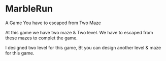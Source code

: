 # MarbleRun
 A Game You have to escaped from Two Maze
 
At this game we have two maze & Two level. We have to escaped from these mazes to complet the game.
 
I designed two level for this game, Bt you can design another level & maze for this game.